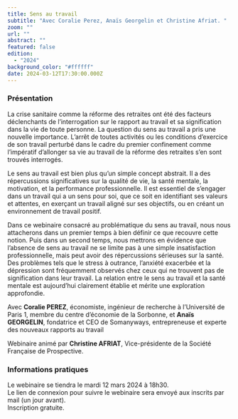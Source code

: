 ```yaml
---
title: Sens au travail
subtitle: "Avec Coralie Perez, Anaïs Georgelin et Christine Afriat. "
zoom: ""
url: ""
abstract: ""
featured: false
edition:
  - "2024"
background_color: "#ffffff"
date: 2024-03-12T17:30:00.000Z
---
```

### Présentation 

La crise sanitaire comme la réforme des retraites ont été des facteurs déclenchants de l’interrogation sur le rapport au travail et sa signification dans la vie de toute personne. La question du sens au travail a pris une nouvelle importance. L’arrêt de toutes activités ou les conditions d’exercice de son travail perturbé dans le cadre du premier confinement comme l’impératif d’allonger sa vie au travail de la réforme des retraites s’en sont trouvés interrogés.

Le sens au travail est bien plus qu’un simple concept abstrait. Il a des répercussions significatives sur la qualité de vie, la santé mentale, la motivation, et la performance professionnelle. Il est essentiel de s’engager dans un travail qui a un sens pour soi, que ce soit en identifiant ses valeurs et attentes, en exerçant un travail aligné sur ses objectifs, ou en créant un environnement de travail positif.

Dans ce webinaire consacré au problématique du sens au travail, nous nous attacherons dans un premier temps à bien définir ce que recouvre cette notion. Puis dans un second temps, nous mettrons en évidence que l’absence de sens au travail ne se limite pas à une simple insatisfaction professionnelle, mais peut avoir des répercussions sérieuses sur la santé. Des problèmes tels que le stress à outrance, l’anxiété exacerbée et la dépression sont fréquemment observés chez ceux qui ne trouvent pas de signification dans leur travail. La relation entre le sens au travail et la santé mentale est aujourd’hui clairement établie et mérite une exploration approfondie.

Avec **Coralie PEREZ**, économiste, ingénieur de recherche à l’Université de Paris 1, membre du centre d’économie de la Sorbonne, et **Anaïs GEORGELIN**, fondatrice et CEO de Somanyways, entrepreneuse et experte des nouveaux rapports au travail

Webinaire animé par **Christine AFRIAT**, Vice-présidente de la Société Française de Prospective.

### Informations pratiques 

Le webinaire se tiendra le mardi 12 mars 2024 à 18h30. \
Le lien de connexion pour suivre le webinaire sera envoyé aux inscrits par mail (un jour avant). \
Inscription gratuite.
